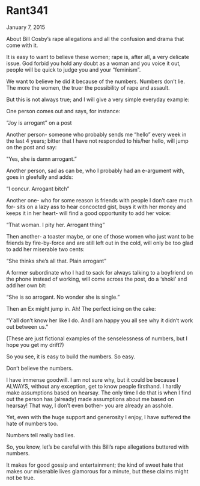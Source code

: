 # Rant341



January 7, 2015

About Bill Cosby’s rape allegations and all the confusion and drama that come with it.

It is easy to want to believe these women; rape is, after all, a very delicate issue. God forbid you hold any doubt as a woman and you voice it out, people will be quick to judge you and your “feminism”.

We want to believe he did it because of the numbers. Numbers don’t lie. The more the women, the truer the possibility of rape and assault.

But this is not always true; and I will give a very simple everyday example:

One person comes out and says, for instance:

“Joy is arrogant” on a post

Another person- someone who probably sends me “hello” every week in the last 4 years; bitter that I have not responded to his/her hello, will jump on the post and say:

"Yes, she is damn arrogant.”

Another person, sad as can be, who I probably had an e-argument with, goes in gleefully and adds:

“I concur. Arrogant bitch”

Another one- who for some reason is friends with people I don’t care much for- sits on a lazy ass to hear concocted gist, buys it with her money and keeps it in her heart- will find a good opportunity to add her voice:

“That woman. I pity her. Arrogant thing”

Then another- a toaster maybe, or one of those women who just want to be friends by fire-by-force and are still left out in the cold, will only be too glad to add her miserable two cents:

“She thinks she’s all that. Plain arrogant”

A former subordinate who I had to sack for always talking to a boyfriend on the phone instead of working, will come across the post, do a ‘shoki’ and add her own bit:

“She is so arrogant. No wonder she is single.”

Then an Ex might jump in. Ah! The perfect icing on the cake:  

“Y’all don’t know her like I do. And I am happy you all see why it didn’t work out between us.”

(These are just fictional examples of the senselessness of numbers, but I hope you get my drift?)

So you see, it is easy to build the numbers. So easy. 

Don’t believe the numbers.

I have immense goodwill. I am not sure why, but it could be because I ALWAYS, without any exception, get to know people firsthand. I hardly make assumptions based on hearsay. The only time I do that is when I find out the person has (already) made assumptions about me based on hearsay! That way, I don’t even bother- you are already an asshole.

Yet, even with the huge support and generosity I enjoy, I have suffered the hate of numbers too.

Numbers tell really bad lies.

So, you know, let’s be careful with this Bill’s rape allegations buttered with numbers.  

It makes for good gossip and entertainment; the kind of sweet hate that makes our miserable lives glamorous for a minute, but these claims might not be true.